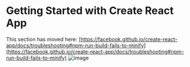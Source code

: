 # Getting Started with Create React App


This section has moved here: [https://facebook.github.io/create-react-app/docs/troubleshooting#npm-run-build-fails-to-minify](https://facebook.github.io/create-react-app/docs/troubleshooting#npm-run-build-fails-to-minify)
![image](https://user-images.githubusercontent.com/89548477/161335669-d1c1a661-8bad-4796-853c-4506c5071696.png)

